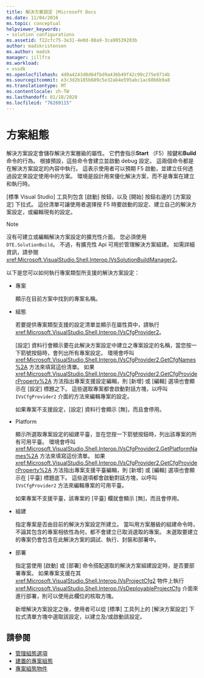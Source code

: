```yaml
---
title: 解決方案設定 |Microsoft Docs
ms.date: 11/04/2016
ms.topic: conceptual
helpviewer_keywords:
- solution configurations
ms.assetid: f22cfc75-3e31-4e0d-88a9-3ca99539203b
author: madskristensen
ms.author: madsk
manager: jillfra
ms.workload:
- vssdk
ms.openlocfilehash: 4d0a4243d0d64fbd9a436b49f42c99c275e9714b
ms.sourcegitcommit: e3c3d2b185b689c5e32ab4e595abc1ac60b6b9a8
ms.translationtype: MT
ms.contentlocale: zh-TW
ms.lasthandoff: 01/18/2020
ms.locfileid: "76269115"
---
```

# <a name="solution-configuration"></a>方案組態
解決方案設定會儲存解決方案層級的屬性。 它們會指示**Start** （F5）按鍵和**Build**命令的行為。 根據預設，這些命令會建立並啟動 debug 設定。 這兩個命令都是在解決方案設定的內容中執行。 這表示使用者可以預期 F5 啟動，並建立任何透過設定來設定使用中的方案。 環境是設計用來優化解決方案，而不是專案在建立和執行時。

 [標準 Visual Studio] 工具列包含 [啟動] 按鈕，以及 [開始] 按鈕右邊的 [方案設定] 下拉式。 這份清單可讓使用者選擇按 F5 時要啟動的設定、建立自己的解決方案設定，或編輯現有的設定。

> [!NOTE]
> 沒有可建立或編輯解決方案設定的擴充性介面。 您必須使用 `DTE.SolutionBuild`。 不過，有擴充性 Api 可用於管理解決方案組建。 如需詳細資訊，請參閱<xref:Microsoft.VisualStudio.Shell.Interop.IVsSolutionBuildManager2>。

 以下是您可以如何執行專案類型所支援的解決方案設定：

- 專案

   顯示在目前方案中找到的專案名稱。

- 組態

   若要提供專案類型支援的設定清單並顯示在屬性頁中，請執行 <xref:Microsoft.VisualStudio.Shell.Interop.IVsCfgProvider2>。

   [設定] 資料行會顯示要在此解決方案設定中建立之專案設定的名稱，當您按一下箭號按鈕時，會列出所有專案設定。 環境會呼叫 <xref:Microsoft.VisualStudio.Shell.Interop.IVsCfgProvider2.GetCfgNames%2A> 方法來填寫這份清單。 如果 <xref:Microsoft.VisualStudio.Shell.Interop.IVsCfgProvider2.GetCfgProviderProperty%2A> 方法指出專案支援設定編輯，則 [新增] 或 [編輯] 選項也會顯示在 [設定] 標題之下。 這些選取專案都會啟動對話方塊，以呼叫 `IVsCfgProvider2` 介面的方法來編輯專案的設定。

   如果專案不支援設定，[設定] 資料行會顯示 [無]，而且會停用。

- Platform

   顯示所選取專案設定的組建平臺，並在您按一下箭號按鈕時，列出該專案的所有可用平臺。 環境會呼叫 <xref:Microsoft.VisualStudio.Shell.Interop.IVsCfgProvider2.GetPlatformNames%2A> 方法來填寫這份清單。 如果 <xref:Microsoft.VisualStudio.Shell.Interop.IVsCfgProvider2.GetCfgProviderProperty%2A> 方法指出專案支援平臺編輯，則 [新增] 或 [編輯] 選項也會顯示在 [平臺] 標題底下。 這些選項都會啟動對話方塊，以呼叫 `IVsCfgProvider2` 方法來編輯專案的可用平臺。

   如果專案不支援平臺，該專案的 [平臺] 欄就會顯示 [無]，而且會停用。

- 組建

   指定專案是否由目前的解決方案設定所建立。 當叫用方案層級的組建命令時，不論其包含的專案相依性為何，都不會建立已取消選取的專案。 未選取要建立的專案仍會包含在此解決方案的調試、執行、封裝和部署中。

- 部署

   指定當使用 [啟動] 或 [部署] 命令搭配選取的解決方案組建設定時，是否要部署專案。 如果專案支援在其 <xref:Microsoft.VisualStudio.Shell.Interop.IVsProjectCfg2> 物件上執行 <xref:Microsoft.VisualStudio.Shell.Interop.IVsDeployableProjectCfg> 介面來進行部署，則可以使用此欄位的核取方塊。

  新增解決方案設定之後，使用者可以從 [標準] 工具列上的 [解決方案設定] 下拉式清單方塊中選取該設定，以建立及/或啟動該設定。

## <a name="see-also"></a>請參閱
- [管理組態選項](../../extensibility/internals/managing-configuration-options.md)
- [建置的專案組態](../../extensibility/internals/project-configuration-for-building.md)
- [專案組態物件](../../extensibility/internals/project-configuration-object.md)